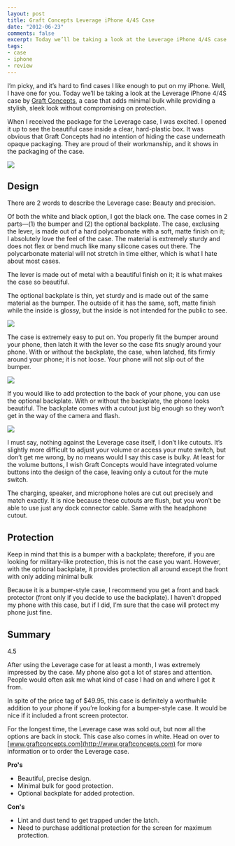 ```yaml
---
layout: post
title: Graft Concepts Leverage iPhone 4/4S Case
date: "2012-06-23"
comments: false
excerpt: Today we’ll be taking a look at the Leverage iPhone 4/4S case by Graft Concepts, a case that adds minimal bulk while providing a stylish, sleek look without compromising on protection.
tags:
- case
- iphone
- review
---
```


I’m picky, and it’s hard to find cases I like enough to put on my iPhone. Well, I have one for you. Today we’ll be taking a look at the Leverage iPhone 4/4S case by [Graft Concepts](http://www.graftconcepts.com), a case that adds minimal bulk while providing a stylish, sleek look without compromising on protection.

When I received the package for the Leverage case, I was excited. I opened it up to see the beautiful case inside a clear, hard-plastic box. It was obvious that Graft Concepts had no intention of hiding the case underneath opaque packaging. They are proud of their workmanship, and it shows in the packaging of the case.

![](https://farm9.staticflickr.com/8016/7429258460_bddbe96641_c.jpg)

## Design

There are 2 words to describe the Leverage case: Beauty and precision.

Of both the white and black option, I got the black one. The case comes in 2 parts—(1) the bumper and (2) the optional backplate. The case, exclusing the lever, is made out of a hard polycarbonate with a soft, matte finish on it; I absolutely love the feel of the case. The material is extremely sturdy and does not flex or bend much like many silicone cases out there. The polycarbonate material will not stretch in time either, which is what I hate about most cases.

The lever is made out of metal with a beautiful finish on it; it is what makes the case so beautiful.

The optional backplate is thin, yet sturdy and is made out of the same material as the bumper. The outside of it has the same, soft, matte finish while the inside is glossy, but the inside is not intended for the public to see.

![](https://farm9.staticflickr.com/8157/7429257964_04b7cc6b2e_c.jpg)

The case is extremely easy to put on. You properly fit the bumper around your phone, then latch it with the lever so the case fits snugly around your phone. With or without the backplate, the case, when latched, fits firmly around your phone; it is not loose. Your phone will not slip out of the bumper.

![](https://farm9.staticflickr.com/8007/7429257504_493d478af4_c.jpg)

If you would like to add protection to the back of your phone, you can use the optional backplate. With or without the backplate, the phone looks beautiful. The backplate comes with a cutout just big enough so they won’t get in the way of the camera and flash.

![](https://farm8.staticflickr.com/7275/7429256922_33e14c393c_c.jpg)

I must say, nothing against the Leverage case itself, I don’t like cutouts. It’s slightly more difficult to adjust your volume or access your mute switch, but don’t get me wrong, by no means would I say this case is bulky. At least for the volume buttons, I wish Graft Concepts would have integrated volume buttons into the design of the case, leaving only a cutout for the mute switch.

The charging, speaker, and microphone holes are cut out precisely and match exactly. It is nice because these cutouts are flush, but you won’t be able to use just any dock connector cable. Same with the headphone cutout.

## Protection

Keep in mind that this is a bumper with a backplate; therefore, if you are looking for military-like protection, this is not the case you want. However, with the optional backplate, it provides protection all around except the front with only adding minimal bulk

Because it is a bumper-style case, I recommend you get a front and back protector (front only if you decide to use the backplate). I haven’t dropped my phone with this case, but if I did, I’m sure that the case will protect my phone just fine.

<h2>Summary</h2>
<div class="rating">
<div class="rating-bar rating-45">
<div class="rating-value">4.5</div>
</div>
</div>

After using the Leverage case for at least a month, I was extremely impressed by the case. My phone also got a lot of stares and attention. People would often ask me what kind of case I had on and where I got it from.

In spite of the price tag of $49.95, this case is definitely a worthwhile addition to your phone if you’re looking for a bumper-style case. It would be nice if it included a front screen protector.

For the longest time, the Leverage case was sold out, but now all the options are back in stock. This case also comes in white. Head on over to [www.graftconcepts.com](http://www.graftconcepts.com) for more information or to order the Leverage case.

**Pro's**

* Beautiful, precise design.
* Minimal bulk for good protection.
* Optional backplate for added protection.

**Con's**

* Lint and dust tend to get trapped under the latch.
* Need to purchase additional protection for the screen for maximum protection.